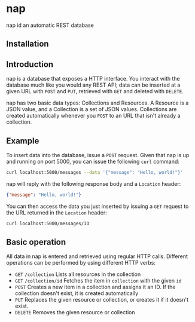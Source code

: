 # nap

nap id an automatic REST database

## Installation

## Introduction

nap is a database that exposes a HTTP interface. You interact with the database much like you would any REST API; data can be inserted at a given URL with `POST` and `PUT`, retrieved with `GET` and deleted with `DELETE`.

nap has two basic data types: Collections and Resources. A Resource is a JSON value, and a Collection is a set of JSON values. Collections are created automatically whenever you `POST` to an URL that isn't already a collection.

## Example

To insert data into the database, issue a `POST` request. Given that nap is up and running on port 5000, you can issue the following `curl` command:

```sh
curl localhost:5000/messages --data '{"message": "Hello, world!"}'
```

nap will reply with the following response body and a `Location` header:

```json
{"message": "Hello, world!"}
```

You can then access the data you just inserted by issuing a `GET` request to the URL returned in the `Location` header:

```sh
curl localhost:5000/messages/ID
```

## Basic operation

All data in nap is entered and retrieved using regular HTTP calls. Different operations can be performed by using different HTTP verbs:

 - `GET` `/collection` Lists all resources in the collection
 - `GET` `/collection/id` Fetches the item in `collection` with the given `id`
 - `POST` Creates a new item in a collection and assigns it an ID. If the collection doesn't exist, it is created automatically
 - `PUT` Replaces the given resource or collection, or creates it if it doesn't exist.
 - `DELETE` Removes the given resource or collection
